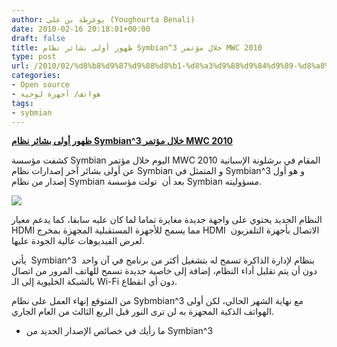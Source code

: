 ```yaml
---
author: يوغرطة بن علي (Youghourta Benali)
date: 2010-02-16 20:18:01+00:00
draft: false
title: ظهور أولى بشائر نظام Symbian^3 خلال مؤتمر MWC 2010
type: post
url: /2010/02/%d8%b8%d9%87%d9%88%d8%b1-%d8%a3%d9%88%d9%84%d9%89-%d8%a8%d8%b4%d8%a7%d8%a6%d8%b1-%d9%86%d8%b8%d8%a7%d9%85-symbian3-%d8%ae%d9%84%d8%a7%d9%84-%d9%85%d8%a4%d8%aa%d9%85%d8%b1-mwc-2010/
categories:
- Open source
- هواتف/ أجهزة لوحية
tags:
- sybmian
---
```


[**ظهور أولى بشائر نظام Symbian^3 خلال مؤتمر MWC 2010**](http://www.it-scoop.com/2010/02/%d8%b8%d9%87%d9%88%d8%b1-%d8%a3%d9%88%d9%84%d9%89-%d8%a8%d8%b4%d8%a7%d8%a6%d8%b1-%d9%86%d8%b8%d8%a7%d9%85-symbian3-%d8%ae%d9%84%d8%a7%d9%84-%d9%85%d8%a4%d8%aa%d9%85%d8%b1-mwc-2010/)


كشفت مؤسسة Symbian اليوم خلال مؤتمر MWC 2010 المقام في برشلونة الإسبانية عن أولى بشائر آخر إصدارات نظام Symbian و المتمثل في Symbian^3 و هو أول إصدار من نظام Symbian بعد أن  تولت مؤسسة Symbian مسؤوليته.

[![](http://www.it-scoop.com/wp-content/uploads/2010/02/Symbian-^3.jpg)
](http://www.it-scoop.com/2010/02/%d8%b8%d9%87%d9%88%d8%b1-%d8%a3%d9%88%d9%84%d9%89-%d8%a8%d8%b4%d8%a7%d8%a6%d8%b1-%d9%86%d8%b8%d8%a7%d9%85-symbian3-%d8%ae%d9%84%d8%a7%d9%84-%d9%85%d8%a4%d8%aa%d9%85%d8%b1-mwc-2010/)

النظام الجديد يحتوي على واجهة جديدة مغايرة تماما لما كان عليه سابقا، كما يدعم معيار HDMI مما يسمح للأجهزة المستقبلية المجهزة بمخرج HDMI  الاتصال بأجهزة التلفزيون لعرض الفيديوهات عالية الجودة عليها.

يأتي  Symbian^3  بنظام لإدارة الذاكرة تسمح له بتشغيل أكثر من برنامج في آن واحد دون أن يتم تقليل أداء النظام، إضافة إلى خاصية جديدة تسمح للهاتف المرور من اتصال بالشبكة الخليوية إلى الـ Wi-Fi دون أي انقطاع.

من المتوقع إنهاء العمل على نظام Sybmbian^3 مع نهاية الشهر الحالي، لكن أولى الهواتف الذكية المجهزة به لن ترى النور قبل الربع الثالث من العام الجاري.

- ما رأيك في خصائص الإصدار الجديد من Symbian^3
